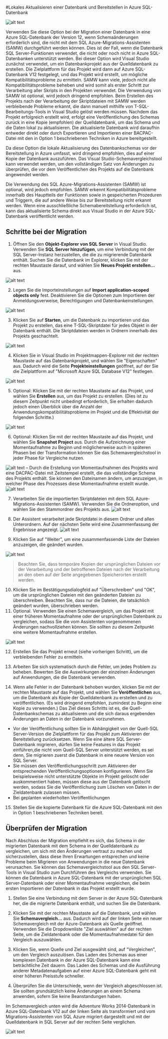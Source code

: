<properties 
   pageTitle="Migration mithilfe von Visual Studio und SSDT" 
   description="Microsoft Azure SQL-Datenbank, Datenbankmigration, Datenbank importieren, Datenbank exportieren, Migrations-Assistent" 
   services="sql-database" 
   documentationCenter="" 
   authors="pehteh" 
   manager="jeffreyg" 
   editor="monicar"/>

<tags
   ms.service="sql-database"
   ms.devlang="NA"
   ms.topic="article"
   ms.tgt_pltfrm="NA"
   ms.workload="data-management" 
   ms.date="04/14/2015"
   ms.author="pehteh"/>

#Lokales Aktualisieren einer Datenbank und Bereitstellen in Azure SQL-Datenbank

![alt text](./media/sql-database-migrate-visualstudio-ssdt/01VSSSDTDiagram.png)

Verwenden Sie diese Option bei der Migration einer Datenbank in eine Azure SQL-Datenbank der Version 12, wenn Schemaänderungen erforderlich sind, die nicht mit dem SQL Azure-Migrations-Assistenten (SAMW) durchgeführt werden können. Dies ist der Fall, wenn die Datenbank SQL Server-Funktionen verwendet, die nicht oder noch nicht in Azure SQL-Datenbanken unterstützt werden. Bei dieser Option wird Visual Studio zunächst verwendet, um ein Datenbankprojekt aus der Quelldatenbank zu erstellen. Die Zielplattform für das Projekt wird dann auf Azure SQL-Datenbank V12 festgelegt, und das Projekt wird erstellt, um mögliche Kompatibilitätsprobleme zu ermitteln. SAMW kann viele, jedoch nicht alle Kompatibilitätsprobleme beheben und wird somit als erster Schritt zur Verarbeitung aller Skripts in den Projekten verwendet. Die Verwendung von SAMW ist optional, wird jedoch dringend empfohlen. Beim Erstellen des Projekts nach der Verarbeitung der Skriptdateien mit SAMW werden verbleibende Probleme erkannt, die dann manuell mithilfe von T-SQL-Bearbeitungs-Tools in Visual Studio gelöst werden müssen. Nachdem das Projekt erfolgreich erstellt wird, erfolgt eine Veröffentlichung des Schemas zurück in eine Kopie (empfohlen) der Quelldatenbank, um das Schema und die Daten lokal zu aktualisieren. Die aktualisierte Datenbank wird daraufhin entweder direkt oder durch Exportieren und Importieren einer BACPAC-Datei mit den in Option 1 beschriebenen Techniken in Azure bereitgestellt.
 
Da diese Option die lokale Aktualisierung des Datenbankschemas vor der Bereitstellung in Azure umfasst, wird dringend empfohlen, dies auf einer Kopie der Datenbank auszuführen. Das Visual Studio-Schemavergleichstool kann verwendet werden, um den vollständigen Satz von Änderungen zu überprüfen, die vor dem Veröffentlichen des Projekts auf die Datenbank angewendet werden.

Die Verwendung des SQL Azure-Migrations-Assistenten (SAMW) ist optional, wird jedoch empfohlen. SAMW erkennt Kompatibilitätsprobleme innerhalb des Hauptteils der Funktionen sowie in gespeicherten Prozeduren und Triggern, die auf andere Weise bis zur Bereitstellung nicht erkannt werden. Wenn eine ausschließliche Schemabereitstellung erforderlich ist, kann das aktualisierte Schema direkt aus Visual Studio in der Azure SQL-Datenbank veröffentlicht werden.

## Schritte bei der Migration

1.	Öffnen Sie den **Objekt-Explorer von SQL Server** in Visual Studio. Verwenden Sie **SQL Server hinzufügen**, um eine Verbindung mit der SQL Server-Instanz herzustellen, die die zu migrierende Datenbank enthält. Suchen Sie die Datenbank im Explorer, klicken Sie mit der rechten Maustaste darauf, und wählen Sie **Neues Projekt erstellen...** aus. 

![alt text](./media/sql-database-migrate-visualstudio-ssdt/02MigrateSSDT.png)

2.	Legen Sie die Importeinstellungen auf **Import application-scoped objects only** fest. Deaktivieren Sie die Optionen zum Importieren der Anmeldungsverweise, Berechtigungen und Datenbankeinstellungen.

![alt text](./media/sql-database-migrate-visualstudio-ssdt/03MigrateSSDT.png)

3.	Klicken Sie auf **Starten**, um die Datenbank zu importieren und das Projekt zu erstellen, das eine T-SQL-Skriptdatei für jedes Objekt in der Datenbank enthält. Die Skriptdateien werden in Ordnern innerhalb des Projekts geschachtelt.

![alt text](./media/sql-database-migrate-visualstudio-ssdt/04MigrateSSDT.png)

4.	Klicken Sie in Visual Studio im Projektmappen-Explorer mit der rechten Maustaste auf das Datenbankprojekt, und wählen Sie "Eigenschaften" aus. Dadurch wird die Seite **Projekteinstellungen** geöffnet, auf der Sie die Zielplattform auf "Microsoft Azure SQL Database V12" festlegen.

![alt text](./media/sql-database-migrate-visualstudio-ssdt/05MigrateSSDT.png)

5.	Optional: Klicken Sie mit der rechten Maustaste auf das Projekt, und wählen Sie **Erstellen** aus, um das Projekt zu erstellen. (Dies ist zu diesem Zeitpunkt nicht unbedingt erforderlich, Sie erhalten dadurch jedoch einen Überblick über die Anzahl der Anwendungskompatibilitätsprobleme im Projekt und die Effektivität der folgenden Schritte.)

![alt text](./media/sql-database-migrate-visualstudio-ssdt/06MigrateSSDT.png)

6.	Optional: Klicken Sie mit der rechten Maustaste auf das Projekt, und wählen Sie **Snapshot Project** aus. Durch die Aufzeichnung einer Momentaufnahme zu Beginn und möglicherweise auch in späteren Phasen bei der Transformation können Sie das Schemavergleichstool in jeder Phase für Vergleiche nutzen.

![alt text](./media/sql-database-migrate-visualstudio-ssdt/07MigrateSSDT.png) – Durch die Erstellung von Momentaufnahmen des Projekts wird eine DACPAC-Datei mit Zeitstempel erstellt, die das vollständige Schema des Projekts enthält. Sie können den Dateinamen ändern, um anzuzeigen, in welcher Phase des Prozesses diese Momentaufnahme erstellt wurde. ![alt text](./media/sql-database-migrate-visualstudio-ssdt/08MigrateSSDT.png)

7.	Verarbeiten Sie die importierten Skriptdateien mit dem SQL Azure-Migrations-Assistenten (SAMW). Verwenden Sie die Ordneroption, und wählen Sie den Stammordner des Projekts aus. ![alt text](./media/sql-database-migrate-visualstudio-ssdt/09MigrateSSDT.png)

8.	Der Assistent verarbeitet jede Skriptdatei in diesem Ordner und allen Unterordnern. Auf der nächsten Seite wird eine Zusammenfassung der Ergebnisse angezeigt. ![alt text](./media/sql-database-migrate-visualstudio-ssdt/10MigrateSSDT.png)
9.	Klicken Sie auf "Weiter", um eine zusammenfassende Liste der Dateien anzuzeigen, die geändert wurden. 

![alt text](./media/sql-database-migrate-visualstudio-ssdt/11MigrateSSDT.png)

>Beachten Sie, dass temporäre Kopien der ursprünglichen Dateien vor der Verarbeitung und der betroffenen Dateien nach der Verarbeitung an den oben auf der Seite angegebenen Speicherorten erstellt werden.

10.	Klicken Sie im Bestätigungsdialogfeld auf "Überschreiben" und "OK", um die ursprünglichen Dateien mit den geänderten Dateien zu überschreiben. Beachten Sie, dass nur die Dateien, die tatsächlich geändert wurden, überschrieben werden.
11.	Optional. Verwenden Sie einen Schemavergleich, um das Projekt mit einer früheren Momentaufnahme oder der ursprünglichen Datenbank zu vergleichen, sodass Sie die vom Assistenten vorgenommenen Änderungen nachvollziehen können. Sie sollten zu diesem Zeitpunkt eine weitere Momentaufnahme erstellen. 

![alt text](./media/sql-database-migrate-visualstudio-ssdt/12MigrateSSDT.png)

12.	Erstellen Sie das Projekt erneut (siehe vorherigen Schritt), um die verbleibenden Fehler zu ermitteln.

13.	Arbeiten Sie sich systematisch durch die Fehler, um jedes Problem zu beheben. Bewerten Sie die Auswirkungen der einzelnen Änderungen auf Anwendungen, die die Datenbank verwenden.

14.	Wenn alle Fehler in der Datenbank behoben wurden, klicken Sie mit der rechten Maustaste auf das Projekt, und wählen Sie **Veröffentlichen** aus, um die Datenbank als Kopie der Quelldatenbank zu erstellen und zu veröffentlichen. (Es wird dringend empfohlen, zumindest zu Beginn eine Kopie zu verwenden.) Das Ziel dieses Schritts ist es, die Quell-Datenbankschemas zu aktualisieren und die sich daraus ergebenden Änderungen an Daten in der Datenbank vorzunehmen.
- Vor der Veröffentlichung sollten Sie in Abhängigkeit von der Quell-SQL Server-Version die Zielplattform für das Projekt zum Aktivieren der Bereitstellung zurücksetzen. Wenn Sie eine ältere SQL Server-Datenbank migrieren, dürfen Sie keine Features in das Projekt einführen,die nicht vom Quell-SQL Server unterstützt werden, es sei denn, Sie migrieren zuerst die Datenbank in eine neuere Version von SQL Server. 
- Sie müssen den Veröffentlichungsschritt zum Aktivieren der entsprechenden Veröffentlichungsoptionen konfigurieren. Wenn Sie beispielsweise nicht unterstützte Objekte im Projekt gelöscht oder auskommentiert haben, müssen diese aus der Datenbank gelöscht werden, sodass Sie die Veröffentlichung zum Löschen von Daten in der Zieldatenbank zulassen müssen. 
- Bei geplanten wiederholten Veröffentlichungen 

15.	Stellen Sie die kopierte Datenbank für die Azure SQL-Datenbank mit den in Option 1 beschriebenen Techniken bereit.

## Überprüfen der Migration

Nach Abschluss der Migration empfiehlt es sich, das Schema in der migrierten Datenbank mit dem Schema in der Quelldatenbank zu vergleichen, um sich mit den Änderungen vertraut zu machen und sicherzustellen, dass diese Ihren Erwartungen entsprechen und keine Probleme beim Migrieren von Anwendungen in die neue Datenbank verursachen. Sie können das Schemavergleichstool aus den SQL Server-Tools in Visual Studio zum Durchführen des Vergleichs verwenden. Sie können die Datenbank in Azure SQL-Datenbank mit der ursprünglichen SQL Server-Datenbank oder einer Momentaufnahme vergleichen, die beim ersten Importieren der Datenbank in das Projekt erstellt wurde.

1.	Stellen Sie eine Verbindung mit dem Server in der Azure SQL-Datenbank her, die die migrierte Datenbank enthält, und suchen Sie die Datenbank. 

2.	Klicken Sie mit der rechten Maustaste auf die Datenbank, und wählen Sie **Schemavergleich...** aus. Dadurch wird auf der linken Seite ein neuer Schemavergleich mit der Azure-Datenbank als Quelle geöffnet. Verwenden Sie die Dropdownliste "Ziel auswählen" auf der rechten Seite, um die Zieldatenbank oder die Momentaufnahmedatei für den Vergleich auszuwählen.

3.	Klicken Sie, wenn Quelle und Ziel ausgewählt sind, auf "Vergleichen", um den Vergleich auszulösen. Das Laden des Schemas aus einer komplexen Datenbank in der Azure SQL-Datenbank kann eine beträchtliche Zeit dauern. Das Laden des Schemas und die Ausführung anderer Metadatenaufgaben auf einer Azure SQL-Datenbank geht mit einer höheren Preisstufe schneller.

4.	Überprüfen Sie die Unterschiede, wenn der Vergleich abgeschlossen ist. Sie sollten grundsätzlich keine Änderungen an einem Schema anwenden, sofern Sie keine Beanstandungen haben.

Im Schemavergleich unten wird die Adventure Works 2014-Datenbank in Azure SQL-Datenbank V12 auf der linken Seite als transformiert und vom Migrations-Assistenten von SQL Azure migriert dargestellt und mit der Quelldatenbank in SQL Server auf der rechten Seite verglichen.

![alt text](./media/sql-database-migrate-visualstudio-ssdt/13MigrateSSDT.png)

 

<!---HONumber=July15_HO2-->